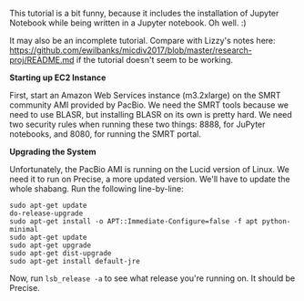 This tutorial is a bit funny, because it includes the installation of Jupyter Notebook while being written in a Jupyter notebook. Oh well. :)

It may also be an incomplete tutorial. Compare with Lizzy's notes here: https://github.com/ewilbanks/micdiv2017/blob/master/research-proj/README.md if the tutorial doesn't seem to be working.

**Starting up EC2 Instance**

First, start an Amazon Web Services instance (m3.2xlarge) on the SMRT community AMI provided by PacBio. We need the SMRT tools because we need to use BLASR, but installing BLASR on its own is pretty hard. We need two security rules when running these two things: 8888, for JuPyter notebooks, and 8080, for running the SMRT portal.

**Upgrading the System**

Unfortunately, the PacBio AMI is running on the Lucid version of Linux. We need it to run on Precise, a more updated version. We'll have to update the whole shabang. Run the following line-by-line:
 
```
sudo apt-get update
do-release-upgrade
sudo apt-get install -o APT::Immediate-Configure=false -f apt python-minimal
sudo apt-get update
sudo apt-get upgrade
sudo apt-get dist-upgrade
sudo apt-get install default-jre

```

Now, run ```lsb_release -a``` to see what release you're running on. It should be Precise.

